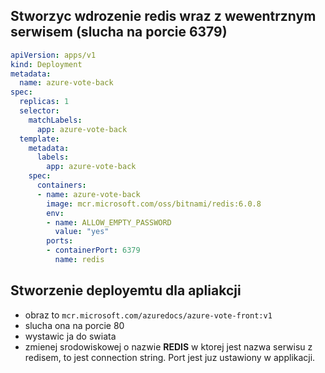 ## Stworzyc wdrozenie redis wraz z wewentrznym serwisem (slucha na porcie 6379)

```yaml
apiVersion: apps/v1
kind: Deployment
metadata:
  name: azure-vote-back
spec:
  replicas: 1
  selector:
    matchLabels:
      app: azure-vote-back
  template:
    metadata:
      labels:
        app: azure-vote-back
    spec:
      containers:
      - name: azure-vote-back
        image: mcr.microsoft.com/oss/bitnami/redis:6.0.8
        env:
        - name: ALLOW_EMPTY_PASSWORD
          value: "yes"
        ports:
        - containerPort: 6379
          name: redis
```

## Stworzenie deployemtu dla apliakcji

- obraz to `mcr.microsoft.com/azuredocs/azure-vote-front:v1`
- slucha ona na porcie 80
- wystawic ja do swiata
- zmienej srodowiskowej o nazwie **REDIS** w ktorej jest nazwa serwisu z redisem, to jest connection string. Port jest juz ustawiony w applikacji.
